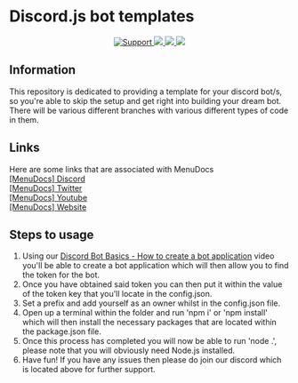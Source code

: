 # Discord.js bot templates

<div align="center">
<a href="https://discord.gg/wMsK7cN">
<img src="https://img.shields.io/discord/416512197590777857.svg?colorB=Blue&logo=discord&label=Support&style=for-the-badge" alt="Support">
</a>
<a href="https://github.com/MenuDocs/discord.js-template">
<img src="https://img.shields.io/github/languages/top/MenuDocs/discord.js-template.svg?style=for-the-badge">
</a>
<a href="https://github.com/MenuDocs/discord.js-template/issues">
<img src="https://img.shields.io/github/issues/MenuDocs/discord.js-template.svg?style=for-the-badge">
</a>
<a href="https://github.com/MenuDocs/discord.js-template/pulls">
<img src="https://img.shields.io/github/issues-pr/MenuDocs/discord.js-template.svg?style=for-the-badge">
</a>
<br>
</div>

## Information

This repository is dedicated to providing a template for your discord bot/s, so you're able to skip the setup and get right into building your dream bot.
There will be various different branches with various different types of code in them.

## Links

Here are some links that are associated with MenuDocs  
[[MenuDocs] Discord](https://menudocs.link/discord "Link to the official Discord Server.")  
[[MenuDocs] Twitter](https://menudocs.link/twitter "Link to the official Twitter.")  
[[MenuDocs] Youtube](https://menudocs.link/youtube "Link to the official Youtube.")  
[[MenuDocs] Website](https://menudocs.org/ "Link to the official Website.")  

## Steps to usage

1) Using our [Discord Bot Basics - How to create a bot application](https://www.youtube.com/watch?v=b9KQxREfn4c) video you'll be able to create a bot application which will then allow you to find the token for the bot.
2) Once you have obtained said token you can then put it within the value of the token key that you'll locate in the config.json.
3) Set a prefix and add yourself as an owner whilst in the config.json file.
4) Open up a terminal within the folder and run 'npm i' or 'npm install' which will then install the necessary packages that are located within the package.json file.
5) Once this process has completed you will now be able to run 'node .', please note that you will obviously need Node.js installed.
6) Have fun! If you have any issues then please do join our discord which is located above for further support.